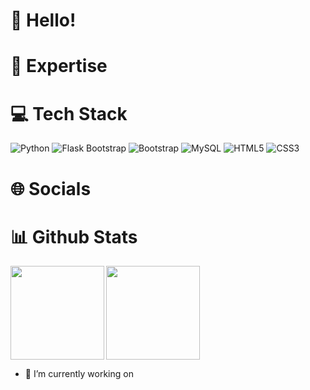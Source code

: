# 👋 Hello!


# 🚀 Expertise


# 💻 Tech Stack
![Python](https://img.shields.io/badge/python-3670A0?style=for-the-badge&logo=python&logoColor=ffdd54) 
![Flask](https://img.shields.io/badge/flask-%23000.svg?style=for-the-badge&logo=flask&logoColor=white) 
Bootstrap 	![Bootstrap](https://img.shields.io/badge/bootstrap-%238511FA.svg?style=for-the-badge&logo=bootstrap&logoColor=white)
![MySQL](https://img.shields.io/badge/mysql-%2300f.svg?style=for-the-badge&logo=mysql&logoColor=white) 
![HTML5](https://img.shields.io/badge/html5-%23E34F26.svg?style=for-the-badge&logo=html5&logoColor=white) 
![CSS3](https://img.shields.io/badge/css3-%231572B6.svg?style=for-the-badge&logo=css3&logoColor=white)

# 🌐 Socials


# 📊 Github Stats
<a href="https://github.com/felipern09/github-readme-stats">
  <img height=150 align="left" src="https://github-readme-stats.vercel.app/api?username=felipern09&show_icons=true&theme=dark&show_icons=true&rank_icon=github" />
</a>
<a href="https://github.com/felipern09/convoychat">
  <img height=150 align="end" src="https://github-readme-stats.vercel.app/api/top-langs/?username=felipern09&layout=compact&theme=dark&langs_count=8&card_width=120" />
</a>

- 🔭 I’m currently working on

